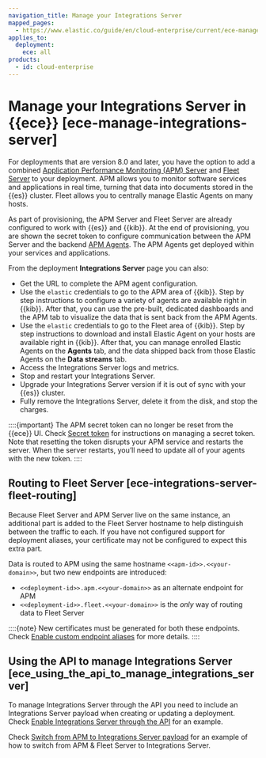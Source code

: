 ```yaml
---
navigation_title: Manage your Integrations Server 
mapped_pages:
  - https://www.elastic.co/guide/en/cloud-enterprise/current/ece-manage-integrations-server.html
applies_to:
  deployment:
    ece: all
products:
  - id: cloud-enterprise
---
```


# Manage your Integrations Server in {{ece}} [ece-manage-integrations-server]

For deployments that are version 8.0 and later, you have the option to add a combined [Application Performance Monitoring (APM) Server](/solutions/observability/apm/index.md) and [Fleet Server](/reference/fleet/index.md) to your deployment. APM allows you to monitor software services and applications in real time, turning that data into documents stored in the {{es}} cluster. Fleet allows you to centrally manage Elastic Agents on many hosts.

As part of provisioning, the APM Server and Fleet Server are already configured to work with {{es}} and {{kib}}. At the end of provisioning, you are shown the secret token to configure communication between the APM Server and the backend [APM Agents](/reference/apm-agents/index.md). The APM Agents get deployed within your services and applications.

From the deployment **Integrations Server** page you can also:

* Get the URL to complete the APM agent configuration.
* Use the `elastic` credentials to go to the APM area of {{kib}}. Step by step instructions to configure a variety of agents are available right in {{kib}}. After that, you can use the pre-built, dedicated dashboards and the APM tab to visualize the data that is sent back from the APM Agents.
* Use the `elastic` credentials to go to the Fleet area of {{kib}}. Step by step instructions to download and install Elastic Agent on your hosts are available right in {{kib}}. After that, you can manage enrolled Elastic Agents on the **Agents** tab, and the data shipped back from those Elastic Agents on the **Data streams** tab.
* Access the Integrations Server logs and metrics.
* Stop and restart your Integrations Server.
* Upgrade your Integrations Server version if it is out of sync with your {{es}} cluster.
* Fully remove the Integrations Server, delete it from the disk, and stop the charges.

::::{important}
The APM secret token can no longer be reset from the {{ece}} UI. Check [Secret token](/solutions/observability/apm/secret-token.md) for instructions on managing a secret token. Note that resetting the token disrupts your APM service and restarts the server. When the server restarts, you’ll need to update all of your agents with the new token.
::::

## Routing to Fleet Server [ece-integrations-server-fleet-routing]

Because Fleet Server and APM Server live on the same instance, an additional part is added to the Fleet Server hostname to help distinguish between the traffic to each. If you have not configured support for deployment aliases, your certificate may not be configured to expect this extra part.

Data is routed to APM using the same hostname `<<apm-id>>.<<your-domain>>`, but two new endpoints are introduced:

* `<<deployment-id>>.apm.<<your-domain>>` as an alternate endpoint for APM
* `<<deployment-id>>.fleet.<<your-domain>>` is the *only* way of routing data to Fleet Server

::::{note}
New certificates must be generated for both these endpoints. Check [Enable custom endpoint aliases](../../../deploy-manage/deploy/cloud-enterprise/enable-custom-endpoint-aliases.md) for more details.
::::

## Using the API to manage Integrations Server [ece_using_the_api_to_manage_integrations_server]

To manage Integrations Server through the API you need to include an Integrations Server payload when creating or updating a deployment. Check [Enable Integrations Server through the API](../../../deploy-manage/deploy/cloud-enterprise/ece-integrations-server-api-example.md) for an example.

Check [Switch from APM to Integrations Server payload](../../../deploy-manage/deploy/cloud-enterprise/switch-from-apm-to-integrations-server-payload.md) for an example of how to switch from APM & Fleet Server to Integrations Server.


